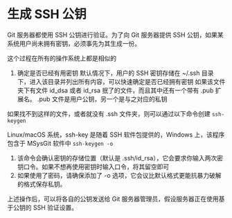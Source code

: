 # 生成 SSH 公钥

Git 服务器都使用 SSH 公钥进行验证。为了向 Git 服务器提供 SSH 公钥，如果某系统用户尚未拥有密钥，必须事先为其生成一份。

这个过程在所有的操作系统上都是相似的
1. 确定是否已经有用密钥
默认情况下，用户的 SSH 密钥存储在 ~/.ssh 目录下，进入该目录并列出所有内容，可以快速确定是否已经拥有密钥
如果该文件夹下有文件 id_dsa 或者 id_rsa 抿了的文件，而且其中还有一个带有 .pub 扩展名。
.pub 文件是用户公钥，另一个是与之对应的私钥

如果找不到这样的文件，或者就没有 .ssh 文件夹，则可以通过以下命令创建
`ssh-keygen`

Linux/macOS 系统，ssh-key 是随着 SSH 软件包提供的，Windows 上，该程序包含于 MSysGit 软件中
`ssh-keygen -o`

1. 该命令会确认密钥的存储位置（默认是 .ssh/id_rsa），它会要求你输入两次密钥口令。如果不想再使用密钥时输入口令，将其留空即可
2. 如果使用了密码，请确保添加了 -o 选项，它会议比默认格式更能抗暴力破解的格式保存私钥。

上述操作后，可以将各自的公钥发送给 Git 服务器管理员，假设服务器正在使用基于公钥的 SSH 验证设置。